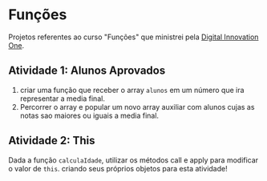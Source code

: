 # Funções

Projetos referentes ao curso "Funções" que ministrei pela [Digital Innovation One](https://digitalinnovation.one/).

## Atividade 1: Alunos Aprovados

1. criar uma função que receber o array `alunos` em um número que ira representar a media final.
2. Percorrer o array e popular um novo array auxiliar com alunos cujas as notas sao maiores ou iguais a media final.

## Atividade 2: This

Dada a função `calculaIdade`, utilizar os métodos call e apply para modificar o valor de `this`. criando seus próprios objetos para esta atividade!
